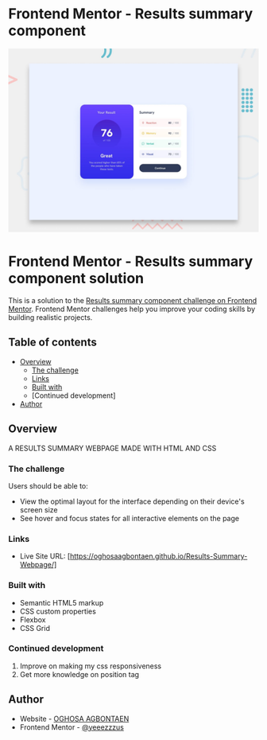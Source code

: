 # Frontend Mentor - Results summary component

![Design preview for the Results summary component coding challenge](./preview.jpg)

# Frontend Mentor - Results summary component solution

This is a solution to the [Results summary component challenge on Frontend Mentor](https://www.frontendmentor.io/challenges/results-summary-component-CE_K6s0maV). Frontend Mentor challenges help you improve your coding skills by building realistic projects. 

## Table of contents

- [Overview](#overview)
  - [The challenge](#the-challenge)
  - [Links](#links)
  - [Built with](#built-with)
  - [Continued development]
- [Author](#author)

## Overview
  A RESULTS SUMMARY WEBPAGE MADE WITH HTML AND CSS
### The challenge

Users should be able to:

- View the optimal layout for the interface depending on their device's screen size
- See hover and focus states for all interactive elements on the page


### Links
- Live Site URL: [https://oghosaagbontaen.github.io/Results-Summary-Webpage/]


### Built with

- Semantic HTML5 markup
- CSS custom properties
- Flexbox
- CSS Grid

### Continued development
  1. Improve on making my css responsiveness
  2. Get more knowledge on position tag



## Author

- Website - [OGHOSA AGBONTAEN](https://github.com/OghosaAgbontaen)
- Frontend Mentor - [@yeeezzzus](https://www.frontendmentor.io/profile/yeeezzzus)



